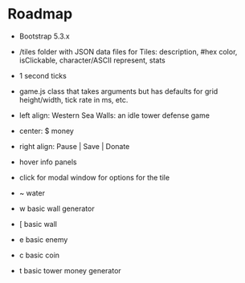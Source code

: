# Roadmap

- Bootstrap 5.3.x
- /tiles folder with JSON data files for Tiles: description, #hex color, isClickable, character/ASCII represent, stats
- 1 second ticks
- game.js class that takes arguments but has defaults for grid height/width, tick rate in ms, etc.

- left align: Western Sea Walls: an idle tower defense game
- center: $ money
- right align: Pause | Save | Donate

- hover info panels
- click for modal window for options for the tile

- ~ water
- w basic wall generator
- [ basic wall
- e basic enemy
- c basic coin
- t basic tower money generator
